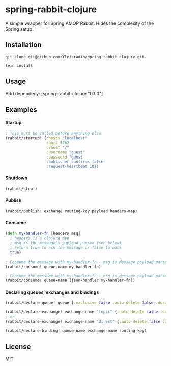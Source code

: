 # spring-rabbit-clojure

A simple wrapper for Spring AMQP Rabbit. Hides the complexity of the Spring setup.

## Installation

    git clone git@github.com:Yleisradio/spring-rabbit-clojure.git.
    
    lein install

## Usage

Add dependecy: \[spring-rabbit-clojure "0.1.0"]

## Examples

#### Startup

```clojure
; This must be called before anything else
(rabbit/startup! {:hosts "localhost"
                  :port 5762
                  :vhost "/"
                  :username "guest"
                  :password "guest
                  :publisher-confirms false
                  :request-heartbeat 10})
```

#### Shutdown

```clojure
(rabbit/stop!)
```

#### Publish

```clojure
(rabbit/publish! exchange routing-key payload headers-map)
```

#### Consume

```clojure
(defn my-handler-fn [headers msg]
  ; headers is a clojure map
  ; msg is the message's payload parsed (see below)
  ; return true to ack the message or false to nack
  true)
  
; Consume the message with my-handler-fn - msg is Message payload parsed to string
(rabbit/consume! queue-name my-handler-fn)

; Consume the message with my-handler-fn - msg is Message payload parsed from json to clojure map
(rabbit/consume! queue-name (json-handler my-handler-fn))
```

#### Declaring queues, exchanges and bindings
```clojure
(rabbit/declare-queue! queue {:exclusive false :auto-delete false :durable true})

(rabbit/declare-exchange! exchange-name "topic" {:auto-delete false :durable true})
; or
(rabbit/declare-exchange! exchange-name "direct" {:auto-delete false :durable true})

(rabbit/declare-binding! queue-name exchange-name routing-key)
```


## License

MIT
